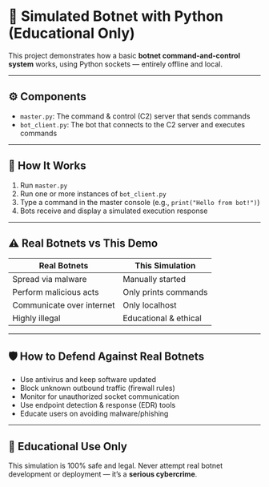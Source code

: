 # 🤖 Simulated Botnet with Python (Educational Only)

This project demonstrates how a basic **botnet command-and-control system** works, using Python sockets — entirely offline and local.

---

## ⚙️ Components

- `master.py`: The command & control (C2) server that sends commands
- `bot_client.py`: The bot that connects to the C2 server and executes commands

---

## 🧪 How It Works

1. Run `master.py`
2. Run one or more instances of `bot_client.py`
3. Type a command in the master console (e.g., `print("Hello from bot!")`)
4. Bots receive and display a simulated execution response

---

## ⚠️ Real Botnets vs This Demo

| Real Botnets | This Simulation |
|--------------|-----------------|
| Spread via malware | Manually started |
| Perform malicious acts | Only prints commands |
| Communicate over internet | Only localhost |
| Highly illegal | Educational & ethical |

---

## 🛡️ How to Defend Against Real Botnets

- Use antivirus and keep software updated
- Block unknown outbound traffic (firewall rules)
- Monitor for unauthorized socket communication
- Use endpoint detection & response (EDR) tools
- Educate users on avoiding malware/phishing

---

## 🧠 Educational Use Only

This simulation is 100% safe and legal. Never attempt real botnet development or deployment — it’s a **serious cybercrime**.
